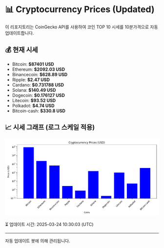 
# 📊 Cryptocurrency Prices (Updated)

이 리포지토리는 CoinGecko API를 사용하여 코인 TOP 10 시세를 10분가격으로 자동 업데이트합니다.

## 💰 현재 시세
- Bitcoin: **$87401 USD**
- Ethereum: **$2092.03 USD**
- Binancecoin: **$628.89 USD**
- Ripple: **$2.47 USD**
- Cardano: **$0.731788 USD**
- Solana: **$140.49 USD**
- Dogecoin: **$0.176127 USD**
- Litecoin: **$93.52 USD**
- Polkadot: **$4.74 USD**
- Bitcoin-cash: **$330.8 USD**

## 📈 시세 그래프 (로그 스케일 적용)
![Crypto Prices](crypto_prices.png)

⏳ 업데이트 시간: 2025-03-24 10:30:03 (UTC)

---
자동 업데이트 봇에 의해 관리됩니다.

